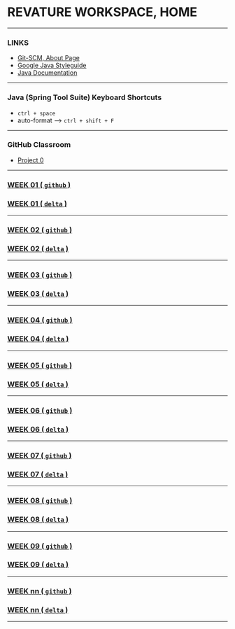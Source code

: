 # REVATURE WORKSPACE, HOME

---
### LINKS
- [Git-SCM, About Page](https://git-scm.com/about)
- [Google Java Styleguide](https://google.github.io/styleguide/javaguide.html)
- [Java Documentation](https://docs.oracle.com/javase/8/docs/api/index.**html**)

---
### Java (Spring Tool Suite) Keyboard Shortcuts
- `ctrl + space`
- auto-format --> `ctrl + shift + F`

---
### GitHub Classroom
- [Project 0](https://classroom.github.com/assignment-invitations/776654aa309b68dedc203cea3fc3fdcb/success)

---
### [WEEK 01 ( `github` )](https://github.com/joedonline/REVATURE__workspace/tree/master/WEEK__01)
### [WEEK 01 ( `delta` )](https://github.com/deltachannel/REVATURE__workspace/tree/master/WEEK__01)

---
### [WEEK 02 ( `github` )](https://github.com/joedonline/REVATURE__workspace/tree/master/WEEK__02)
### [WEEK 02 ( `delta` )](https://github.com/deltachannel/REVATURE__workspace/tree/master/WEEK__02)

---
### [WEEK 03 ( `github` )](https://github.com/joedonline/REVATURE__workspace/tree/master/WEEK__03)
### [WEEK 03 ( `delta` )](https://github.com/deltachannel/REVATURE__workspace/tree/master/WEEK__03)

---
### [WEEK 04 ( `github` )](https://github.com/joedonline/REVATURE__workspace/tree/master/WEEK__04)
### [WEEK 04 ( `delta` )](https://github.com/deltachannel/REVATURE__workspace/tree/master/WEEK__04)

---
### [WEEK 05 ( `github` )](https://github.com/joedonline/REVATURE__workspace/tree/master/WEEK__05)
### [WEEK 05 ( `delta` )](https://github.com/deltachannel/REVATURE__workspace/tree/master/WEEK__05)

---
### [WEEK 06 ( `github` )](https://github.com/joedonline/REVATURE__workspace/tree/master/WEEK__06)
### [WEEK 06 ( `delta` )](https://github.com/deltachannel/REVATURE__workspace/tree/master/WEEK__06)

---
### [WEEK 07 ( `github` )](https://github.com/joedonline/REVATURE__workspace/tree/master/WEEK__07)
### [WEEK 07 ( `delta` )](https://github.com/deltachannel/REVATURE__workspace/tree/master/WEEK__07)

---
### [WEEK 08 ( `github` )](https://github.com/joedonline/REVATURE__workspace/tree/master/WEEK__08)
### [WEEK 08 ( `delta` )](https://github.com/deltachannel/REVATURE__workspace/tree/master/WEEK__08)

---
### [WEEK 09 ( `github` )](https://github.com/joedonline/REVATURE__workspace/tree/master/WEEK__09)
### [WEEK 09 ( `delta` )](https://github.com/deltachannel/REVATURE__workspace/tree/master/WEEK__09)

---
### [WEEK nn ( `github` )](https://github.com/joedonline/REVATURE__workspace/tree/master/WEEK__nn)
### [WEEK nn ( `delta` )](https://github.com/deltachannel/REVATURE__workspace/tree/master/WEEK__nn)

---
